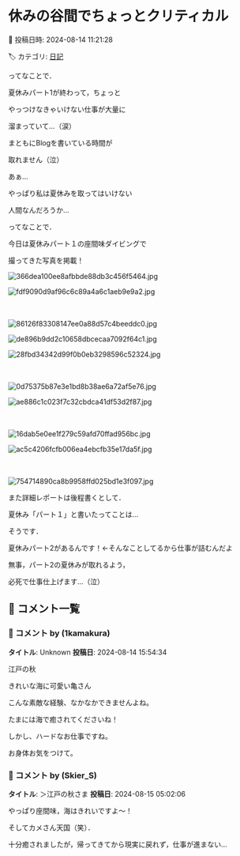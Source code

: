 # 休みの谷間でちょっとクリティカル

📅 投稿日時: 2024-08-14 11:21:28

🏷️ カテゴリ: [日記](cc4b5682fb7b8b144980957a978653fb0.md)

ってなことで．


夏休みパート1が終わって，ちょっと


やっつけなきゃいけない仕事が大量に


溜まっていて…（涙）


まともにBlogを書いている時間が


取れません（泣）





あぁ…


やっぱり私は夏休みを取ってはいけない


人間なんだろうか…





ってなことで．


今日は夏休みパート１の座間味ダイビングで


撮ってきた写真を掲載！







![366dea100ee8afbbde88db3c456f5464.jpg](images/366dea100ee8afbbde88db3c456f5464.jpg)

 

![fdf9090d9af96c6c89a4a6c1aeb9e9a2.jpg](images/fdf9090d9af96c6c89a4a6c1aeb9e9a2.jpg)

　







![86126f83308147ee0a88d57c4beeddc0.jpg](images/86126f83308147ee0a88d57c4beeddc0.jpg)

 

![de896b9dd2c10658dbcecaa7092f64c1.jpg](images/de896b9dd2c10658dbcecaa7092f64c1.jpg)









![28fbd34342d99f0b0eb3298596c52324.jpg](images/28fbd34342d99f0b0eb3298596c52324.jpg)

　

![0d75375b87e3e1bd8b38ae6a72af5e76.jpg](images/0d75375b87e3e1bd8b38ae6a72af5e76.jpg)









![ae886c1c023f7c32cbdca41df53d2f87.jpg](images/ae886c1c023f7c32cbdca41df53d2f87.jpg)

　　

![16dab5e0ee1f279c59afd70ffad956bc.jpg](images/16dab5e0ee1f279c59afd70ffad956bc.jpg)









![ac5c4206fcfb006ea4ebcfb35e17da5f.jpg](images/ac5c4206fcfb006ea4ebcfb35e17da5f.jpg)

　

![754714890ca8b9958ffd025bd1e3f097.jpg](images/754714890ca8b9958ffd025bd1e3f097.jpg)







また詳細レポートは後程書くとして．





夏休み「パート１」と書いたってことは…


そうです．


夏休みパート2があるんです！←そんなことしてるから仕事が詰むんだよ





無事，パート2の夏休みが取れるよう，


必死で仕事仕上げます…（泣）

## 💬 コメント一覧

### 💬 コメント by (1kamakura)
**タイトル**: Unknown
**投稿日**: 2024-08-14 15:54:34

江戸の秋



きれいな海に可愛い亀さん

こんな素敵な経験、なかなかできませんよね。

たまには海で癒されてくださいね！

しかし、ハードなお仕事ですね。

お身体お気をつけて。

### 💬 コメント by (Skier_S)
**タイトル**: ＞江戸の秋さま
**投稿日**: 2024-08-15 05:02:06

やっぱり座間味，海はきれいですよ～！

そしてカメさん天国（笑）．

十分癒されましたが，帰ってきてから現実に戻れず，仕事が進まない…

